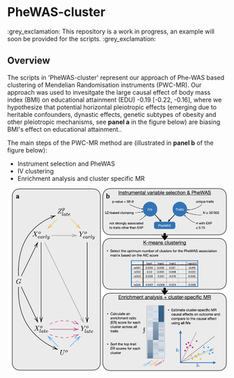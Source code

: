 # PheWAS-cluster

:grey\_exclamation: This repository is a work in progress, an example will soon be provided for the scripts. :grey\_exclamation:

## Overview

The scripts in 'PheWAS-cluster' represent our approach of Phe-WAS based clustering of Mendelian Randomisation instruments (PWC-MR). 
Our approach was used to invesitgate the large causal effect of body mass index (BMI) on educational attainment (EDU) -0.19 [-0.22, -0.16], where we hypothesize that potential horizontal pleiotropic effects (emerging due to heritable confounders, dynastic effects, genetic subtypes of obesity and other pleiotropic mechanisms, see **panel a** in the figure below) are biasing BMI's effect on educational attainment..

The main steps of the PWC-MR method are (illustrated in **panel b** of the figure below):
- Instrument selection and PheWAS
- IV clustering 
- Enrichment analysis and cluster specific MR
<p align="center">
<img src="misc/DAG_flowgram.jpg" align="center" height=420/>
</p>
